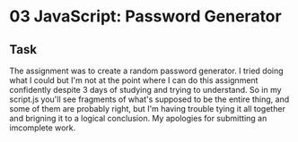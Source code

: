 # 03 JavaScript: Password Generator

## Task
The assignment was to create a random password generator. I tried doing what I could but I'm not at the point where I can do this assignment confidently despite 3 days of studying and trying to understand. So in my script.js you'll see fragments of what's supposed to be the entire thing, and some of them are probably right, but I'm having trouble tying it all together and brigning it to a logical conclusion. My apologies for submitting an imcomplete work. 